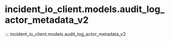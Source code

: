 # incident_io_client.models.audit_log_actor_metadata_v2

::: incident_io_client.models.audit_log_actor_metadata_v2